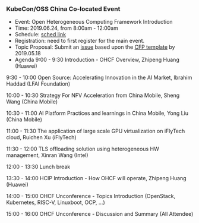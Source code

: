 ### KubeCon/OSS China Co-located Event
* Event: Open Heterogeneous Computing Framework Introduction
* Time: 2019.06.24, from 8:00am - 12:00am
* Schedule: [sched link](https://kccncosschn19eng.sched.com/event/Nv2S/open-heterogeneous-computing-framework-introduction-hosted-by-huawei-additional-registration-fee-required?iframe=yes&w=100%&sidebar=yes&bg=no#)
* Registration: need to first register for the main event.
* Topic Proposal: Submit an [issue](https://github.com/open-heterogeneous-computing-framework/conference/issues/new) based upon the [CFP template](./cfp-template.md) by 2019.05.18
* Agenda 
9:00 - 9:30 Introduction - OHCF Overview, Zhipeng Huang (Huawei)

9:30 - 10:00 Open Source: Accelerating Innovation in the AI Market, Ibrahim Haddad (LFAI Foundation)

10:00 - 10:30 Strategy For NFV Acceleration from China Mobile, Sheng Wang (China Mobile)

10:30 - 11:00 AI Platform Practices and learnings in China Mobile, Yong Liu (China Mobile)

11:00 - 11:30 The application of large scale GPU virtualization on iFlyTech cloud, Ruichen Xu (iFlyTech)

11:30 - 12:00 TLS offloading solution using heterogeneous HW management, Xinran Wang (Intel)

12:00 - 13:30 Lunch break

13:30 - 14:00 HCIP Introduction - How OHCF will operate, Zhipeng Huang (Huawei)

14:00 - 15:00 OHCF Unconference - Topics Introduction (OpenStack, Kubernetes, RISC-V, Linuxboot, OCP, ...)

15:00 - 16:00 OHCF Unconference - Discussion and Summary (All Attendee)

